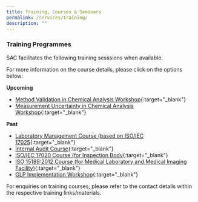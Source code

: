 ```yaml
---
title: Training, Courses & Seminars
permalink: /services/training/
description: ""
---
```

### Training Programmes

SAC facilitates the following training sesssions when available.

For more information on the course details, please click on the options below:

<!-- COMMENT: The {:target="\_blank"} syntax at the end of the Markdown document link is used to open the document in a new window tab -->

**Upcoming**

* [Method Validation in Chemical Analysis Workshop](/files/training/MV-(chemical)-workshop.pdf){:target="_blank"}
* [Measurement Uncertainty in Chemical Analysis Workshop](/files/training/MU-(chemical)-workshop.pdf){:target="_blank"}


**Past**
* [Laboratory Management Course (based on ISO/IEC 17025](/files/training/Course-Objectives-LM.pdf){:target="_blank"}
* [Internal Audit Course](/files/training/Course-Objectives-IA.pdf){:target="_blank"}
* [ISO/IEC 17020 Course (for Inspection Body](/files/training/ISO-17020-Course.pdf){:target="_blank"}
* [ISO 15189:2012 Course (for Medical Laboratory and Medical Imaging Facility)](/files/training/ISO-15189-Course-Overview-June-2013.pdf){:target="_blank"}
* [GLP Implementation Workshop](/files/training/GLP-Implementation-Workshop.pdf){:target="_blank"}


For enquiries on training courses, please refer to the contact details within the respective training links/materials.